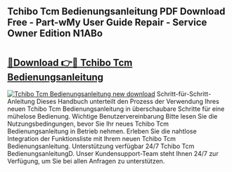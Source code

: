 ## Tchibo Tcm Bedienungsanleitung PDF Download Free - Part-wMy User Guide Repair - Service Owner Edition N1ABo

# <h2><a href="http://df4b2c8.blite.top/?on=Tchibo+Tcm+Bedienungsanleitung">🔗Download 👉🔴 Tchibo Tcm Bedienungsanleitung</a></h2>

[![Tchibo Tcm Bedienungsanleitung new download](https://i.imgur.com/lujVjoI.png)](http://df4b2c8.blite.top/?on=Tchibo+Tcm+Bedienungsanleitung)
Schritt-für-Schritt-Anleitung Dieses Handbuch unterteilt den Prozess der Verwendung Ihres neuen Tchibo Tcm Bedienungsanleitung in überschaubare Schritte für eine mühelose Bedienung. Wichtige Benutzervereinbarung Bitte lesen Sie die Nutzungsbedingungen, bevor Sie Ihr neues Tchibo Tcm Bedienungsanleitung in Betrieb nehmen. Erleben Sie die nahtlose Integration der Funktionsliste mit Ihrem neuen Tchibo Tcm Bedienungsanleitung. Unterstützung verfügbar 24/7 Tchibo Tcm BedienungsanleitungD. Unser Kundensupport-Team steht Ihnen 24/7 zur Verfügung, um Sie bei allen Anfragen zu unterstützen.
